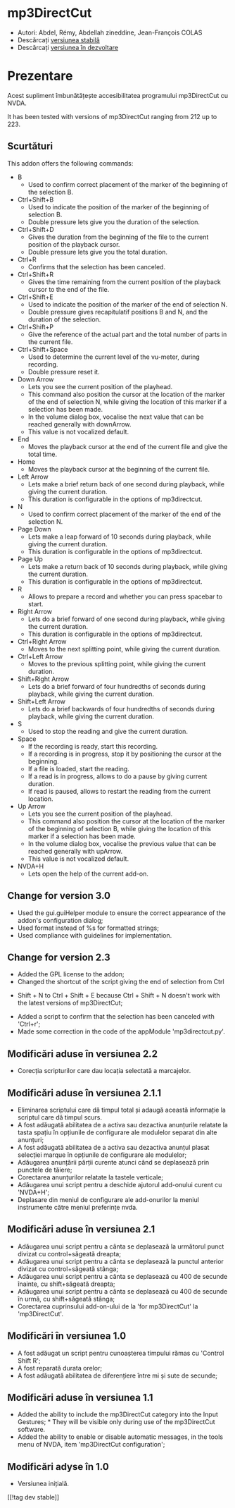 # mp3DirectCut #

*	 Autori: Abdel, Rémy, Abdellah zineddine, Jean-François COLAS
*	 Descărcați [versiunea stabilă][1]
*	 Descărcați [versiunea în dezvoltare][2]

# Prezentare #

Acest supliment îmbunătățește accesibilitatea programului mp3DirectCut cu
NVDA.

It has been tested with versions of mp3DirectCut ranging from 212 up to 223.

## Scurtături ##

This addon offers the following commands:

*	B
	*	Used to confirm correct placement of the marker of the beginning of the selection B.
*	Ctrl+Shift+B
	*	Used to indicate the position of the marker of the beginning of selection B.
	*	Double pressure lets give you the duration of the selection.
*	Ctrl+Shift+D
	*	Gives the duration from the beginning of the file to the current position of the playback cursor.
	*	Double pressure lets give you the total duration.
*	Ctrl+R
	*	Confirms that the selection has been canceled.
*	Ctrl+Shift+R
	*	Gives the time remaining from the current position of the playback cursor to the end of the file.
*	Ctrl+Shift+E
	*	Used to indicate the position of the marker of the end of selection N.
	*	Double pressure gives recapitulatif positions B and N, and the duration of the selection.
*	Ctrl+Shift+P
	*	Give the reference of the actual part and the total number of parts in the current file.
*	Ctrl+Shift+Space
	*	Used to determine the current level of the vu-meter, during recording.
	*	Double pressure reset it.
*	Down Arrow
	*	Lets you see the current position of the playhead.
	*	This command also position the cursor at the location of the marker of the end of selection N, while giving the location of this marker if a selection has been made.
	*	In the volume dialog box, vocalise the next value that can be reached generally with downArrow.
	*	This value is not vocalized default.
*	End
	*	Moves the playback cursor at the end of the current file and give the total time.
*	Home
	*	Moves the playback cursor at the beginning of the current file.
*	Left Arrow
	*	Lets make a brief return back of one second during playback, while giving the current duration.
	*	This duration is configurable in the options of mp3directcut.
*	N
	*	Used to confirm correct placement of the marker of the end of the selection N.
*	Page Down
	*	Lets make a leap forward of 10 seconds during playback, while giving the current duration.
	*	This duration is configurable in the options of mp3directcut.
*	Page Up
	*	Lets make a return back of 10 seconds during playback, while giving the current duration.
	*	This duration is configurable in the options of mp3directcut.
*	R
	*	Allows to prepare a record and whether you can press spacebar to start.
*	Right Arrow
	*	Lets do a brief forward of one second during playback, while giving the current duration.
	*	This duration is configurable in the options of mp3directcut.
*	Ctrl+Right Arrow
	*	Moves to the next splitting point, while giving the current duration.
*	Ctrl+Left Arrow
	*	Moves to the previous splitting point, while giving the current duration.
*	Shift+Right Arrow
	*	Lets do a brief forward of four hundredths of seconds during playback, while giving the current duration.
*	Shift+Left Arrow
	*	Lets do a brief backwards of four hundredths of seconds during playback, while giving the current duration. 
*	S
	*	Used to stop the reading and give the current duration.
*	Space
	*	If the recording is ready, start this recording.
	*	If a recording is in progress, stop it by positioning the cursor at the beginning.
	*	If a file is loaded, start the reading.
	*	If a read is in progress, allows to do a pause by giving current duration.
	*	If read is paused, allows to restart the reading from the current location.
*	Up Arrow
	*	Lets you see the current position of the playhead.
	*	This command also position the cursor at the location of the marker of the beginning of selection B, while giving the location of this marker if a selection has been made.
	*	In the volume dialog box, vocalise the previous value that can be reached generally with upArrow.
	*	This value is not vocalized default.
*	NVDA+H
	*	Lets open the help of the current add-on.

## Change for version 3.0 ##

*	 Used the gui.guiHelper module to ensure the correct appearance of the
   addon's configuration dialog;
*	 Used format instead of %s for formatted strings;
*	 Used compliance with guidelines for implementation.

## Change for version 2.3 ##

*	 Added the GPL license to the addon;
*	 Changed the shortcut of the script giving the end of selection from Ctrl
   + Shift + N to Ctrl + Shift + E because Ctrl + Shift + N doesn't work
   with the latest versions of mp3DirectCut;
*	 Added a script to confirm that the selection has been canceled with
   'Ctrl+r';
*	 Made some correction in the code of the appModule 'mp3directcut.py'.

## Modificări aduse în versiunea 2.2 ##

*	 Corecția scripturilor care dau locația selectată a marcajelor.

## Modificări aduse în versiunea 2.1.1 ##

*	 Eliminarea scriptului care dă timpul total și adaugă această informație
   la scriptul care dă timpul scurs.
*	 A fost adăugată abilitatea de a activa sau dezactiva anunțurile relatate
   la tasta spațiu în opțiunile de configurare ale modulelor separat din
   alte anunțuri;
*	 A fost adăugată abilitatea de a activa sau dezactiva anunțul plasat
   selecției marque în opțiunile de configurare ale modulelor;
*	 Adăugarea anunțării părții curente atunci când se deplasează prin
   punctele de tăiere;
*	 Corectarea anunțurilor relatate la tastele verticale;
*	 Adăugarea unui script pentru a deschide ajutorul add-onului curent cu
   'NVDA+H';
*	 Deplasare din meniul de configurare ale add-onurilor la meniul
   instrumente către meniul preferințe nvda.

## Modificări aduse în versiunea 2.1 ##

*	 Adăugarea unui script pentru a cânta se deplasează la următorul punct
   divizat cu control+săgeată dreapta;
*	 Adăugarea unui script pentru a cânta se deplasează la punctul anterior
   divizat cu control+săgeată stânga;
*	 Adăugarea unui script pentru a cânta se deplasează cu 400 de secunde
   înainte, cu shift+săgeată dreapta;
*	 Adăugarea unui script pentru a cânta se deplasează cu 400 de secunde în
   urmă, cu shift+săgeată stânga;
*	 Corectarea cuprinsului add-on-ului de la 'for mp3DirectCut' la
   'mp3DirectCut'.

## Modificări în versiunea 1.0 ##

*	 A fost adăugat un script pentru cunoașterea timpului rămas cu 'Control
   Shift R';
*	 A fost reparată durata orelor;
*	 A fost adăugată abilitatea de diferențiere între mi și sute de secunde;

## Modificări aduse în versiunea 1.1 ##

*	 Added the ability to include the mp3DirectCut category into the Input Gestures;
	*	 They will be visible only during use of the mp3DirectCut software.
*	 Added the ability to enable or disable automatic messages, in the tools menu of NVDA, item 'mp3DirectCut configuration';

## Modificări adyse în 1.0 ##

*	 Versiunea inițială.

[[!tag dev stable]]

[1]: https://addons.nvda-project.org/files/get.php?file=mp3dc

[2]: https://addons.nvda-project.org/files/get.php?file=mp3dc-dev
